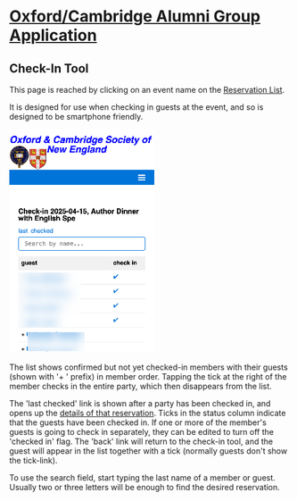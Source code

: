 # [Oxford/Cambridge Alumni Group Application](index.md)

## Check-In Tool

This page is reached by clicking on an event name on the [Reservation List](reservation_list.md).

It is designed for use when checking in guests at the event, and so is designed to be smartphone friendly.

![check_in](images/check_in.png)

The list shows confirmed but not yet checked-in members with their guests (shown with '+ ' prefix) in member order. Tapping the tick at the right of the member checks in the entire party, which then disappears from the list.

The 'last checked' link is shown after a party has been checked in, and opens up the [details of that reservation](event_registration.md). Ticks in the status column indicate that the guests have been checked in. If one or more of the member's guests is going to check in separately, they can be edited to turn off the 'checked in' flag. The 'back' link will return to the check-in tool, and the guest will appear in the list together with a tick (normally guests don't show the tick-link).

To use the search field, start typing the last name of a member or guest. Usually two or three letters will be enough to find the desired reservation.
